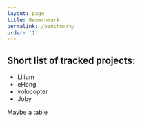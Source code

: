 ```yaml
---
layout: page
title: Benmchmark
permalink: /benchmark/
order: '1'
---
```



## Short list of tracked projects:

- Lilium
- eHang
- volocopter
- Joby

Maybe a table